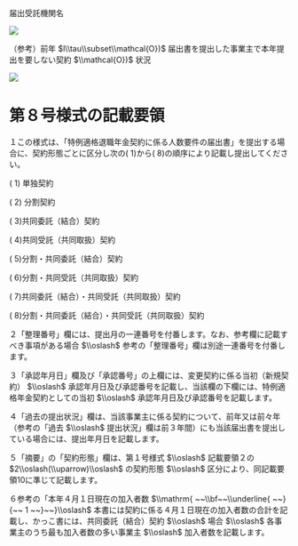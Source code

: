 届出受託機関名

![](https://www.nta.go.jp/tmp/34644f6b-325d-4b29-95cb-f39c1437bf50/images/1cc5faf9fae15e12d35d061320572d6b7550a0ff78503eda7f66720935505cb2.jpg)

（参考）前年 $l\\tau\\subset\\mathcal{O})$ 届出書を提出した事業主で本年提出を要しない契約 $\\mathcal{O})$ 状況

![](https://www.nta.go.jp/tmp/34644f6b-325d-4b29-95cb-f39c1437bf50/images/dbfa45bd519ec9710a10bd44edf2ca0f15c80b2d8770b883994a5d7cdf79a96d.jpg)

# 第８号様式の記載要領

１この様式は、「特例適格退職年金契約に係る人数要件の届出書」を提出する場合に、契約形態ごとに区分し次の( 1)から( 8)の順序により記載し提出してください。

( 1) 単独契約

( 2) 分割契約

( 3)共同委託（結合）契約

( 4)共同受託（共同取扱）契約

( 5)分割・共同委託（結合）契約

( 6)分割・共同受託（共同取扱）契約

( 7)共同委託（結合）・共同受託（共同取扱）契約

( 8)分割・共同委託（結合）・共同受託（共同取扱）契約

２「整理番号」欄には、提出月の一連番号を付番します。なお、参考欄に記載すべき事項がある場合 $\\oslash$ 参考の「整理番号」欄は別途一連番号を付番します。

３「承認年月日」欄及び「承認番号」の上欄には、変更契約に係る当初（新規契約） $\\oslash$ 承認年月日及び承認番号を記載し、当該欄の下欄には、特例適格年金契約としての当初 $\\oslash$ 承認年月日及び承認番号を記載します。

４「過去の提出状況」欄は、当該事業主に係る契約について、前年又は前々年（参考の「過去 $\\oslash$ 提出状況」欄は前３年間）にも当該届出書を提出している場合には、提出年月日を記載します。

５「摘要」の「契約形態」欄は、第１号様式 $\\oslash$ 記載要領２の $2\\oslash(\\uparrow)\\oslash$ の契約形態 $\\oslash$ 区分により、同記載要領10に準じて記載します。

６参考の「本年４月１日現在の加入者数 $\\mathrm{ ~~\\bf~~\\underline{ ~~}{~~ 1 ~~}~~}\\oslash$ 本書には契約に係る４月１日現在の加入者数の合計を記載し、かっこ書には、共同委託（結合）契約 $\\oslash$ 場合 $\\oslash$ 各事業主のうち最も加入者数の多い事業主 $\\oslash$ 加入者数を記載します。